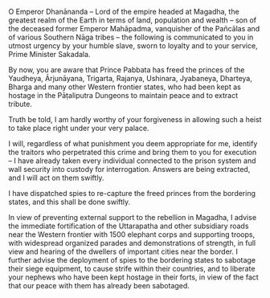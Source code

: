O Emperor Dhanānanda – Lord of the empire headed at Magadha, the greatest realm of the Earth in terms of land, population and wealth – son of the deceased former Emperor Mahāpadma, vanquisher of the Pañcālas and of various Southern Nāga tribes – the following is communicated to you in utmost urgency by your humble slave, sworn to loyalty and to your service, Prime Minister Sakadala.

By now, you are aware that Prince Pabbata has freed the princes of the Yaudheya, Ārjunāyana, Trigarta, Rajanya, Ushinara, Jyabaneya, Dharteya, Bharga and many other Western frontier states, who had been kept as hostage in the Pāṭaliputra Dungeons to maintain peace and to extract tribute.

Truth be told, I am hardly worthy of your forgiveness in allowing such a heist to take place right under your very palace.

I will, regardless of what punishment you deem appropriate for me, identify the traitors who perpetrated this crime and bring them to you for execution – I have already taken every individual connected to the prison system and wall security into custody for interrogation. Answers are being extracted, and I will act on them swiftly.

I have dispatched spies to re-capture the freed princes from the bordering states, and this shall be done swiftly.

In view of preventing external support to the rebellion in Magadha, I advise the immediate fortification of the Uttarapatha and other subsidiary roads near the Western frontier with 1500 elephant corps and supporting troops, with widespread organized parades and demonstrations of strength, in full view and hearing of the dwellers of important cities near the border. I further advise the deployment of spies to the bordering states to sabotage their siege equipment, to cause strife within their countries, and to liberate your nephews who have been kept hostage in their forts, in view of the fact that our peace with them has already been sabotaged.